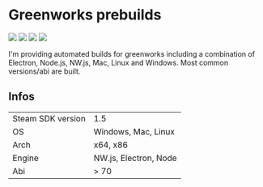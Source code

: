 # Greenworks prebuilds

![](https://badgen.net/github/release/electronforconstruct/greenworks-prebuilds)
![](https://badgen.net/github/assets-dl/electronforconstruct/greenworks-prebuilds)
![](https://badgen.net/github/license/electronforconstruct/greenworks-prebuilds)
![](https://badgen.net/travis/electronforconstruct/greenworks-prebuilds)

I'm providing automated builds for greenworks including a combination of Electron, Node.js, NW.js, Mac, Linux and Windows.
Most common versions/abi are built.

## Infos
| | |
| - | - |
| Steam SDK version | 1.5 |
| OS | Windows, Mac, Linux |
| Arch | x64, x86 |
| Engine | NW.js, Electron, Node |
| Abi | > 70 |


